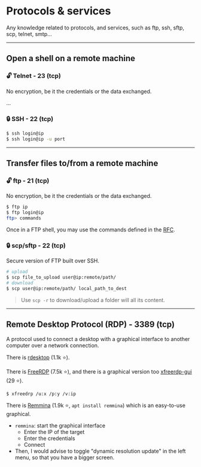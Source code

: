 # Protocols & services

Any knowledge related to protocols, and services, such as ftp, ssh, sftp, scp, telnet, smtp...

<hr class="sep-both">

## Open a shell on a remote machine

<div class="row row-cols-md-2 mt-3"><div class="border-end border-dark">

### 🔓 Telnet - 23 (tcp)

No encryption, be it the credentials or the data exchanged.

...
</div><div class="border-st art border-dark ps-4">

### 🔒 SSH - 22 (tcp)

```bash
$ ssh login@ip
$ ssh login@ip -u port
```
</div></div>

<hr class="sep-both">

## Transfer files to/from a remote machine

<div class="row row-cols-md-2 mt-3"><div class="border-end border-dark">

### 🔓 ftp - 21 (tcp)

No encryption, be it the credentials or the data exchanged.

```bash
$ ftp ip
$ ftp login@ip
ftp> commands
```

Once in a FTP shell, you may use the commands defined in the [RFC](https://www.rfc-editor.org/rfc/rfc959).



</div><div class="border-st art border-dark ps-4">

### 🔒 scp/sftp - 22 (tcp)

Secure version of FTP built over SSH.

```bash
# upload
$ scp file_to_upload user@ip:remote/path/
# download
$ scp user@ip:remote/path/ local_path_to_dest
```

> Use `scp -r` to download/upload a folder will all its content.
</div></div>

<hr class="sep-both">

## Remote Desktop Protocol (RDP) - 3389 (tcp)

<div class="row row-cols-md-2"><div>

A protocol used to connect a desktop with a graphical interface to another computer over a network connection.

There is [rdesktop](https://github.com/rdesktop/rdesktop) (1.1k ⭐).

There is [FreeRDP](https://github.com/FreeRDP/FreeRDP) (7.5k ⭐), and there is a graphical version too [xfreerdp-gui](https://github.com/wyllianbs/xfreerdp-gui) (29 ⭐).

```bash
$ xfreedrp /u:x /p:y /v:ip
```
</div><div>

There is [Remmina](https://github.com/FreeRDP/Remmina) (1.9k ⭐, `apt install remmina`) which is an easy-to-use graphical.

* `remmina`: start the graphical interface
    * Enter the IP of the target
    * Enter the credentials
    * Connect
* Then, I would advise to toggle "dynamic resolution update" in the left menu, so that you have a bigger screen.
</div></div>